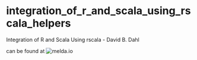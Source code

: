 # integration_of_r_and_scala_using_rscala_helpers
Integration of R and Scala Using rscala - David B. Dahl

can be found at ![melda.io](www.melda.io)
